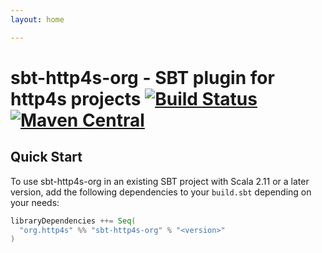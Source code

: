 ```yaml
---
layout: home

---
```


# sbt-http4s-org - SBT plugin for http4s projects [![Build Status](https://travis-ci.com/rossabaker/sbt-http4s-org.svg?branch=master)](https://travis-ci.com/rossabaker/sbt-http4s-org) [![Maven Central](https://maven-badges.herokuapp.com/maven-central/org.http4s/sbt-http4s-org_2.12/badge.svg)](https://maven-badges.herokuapp.com/maven-central/org.http4s/sbt-http4s-org_2.12)

## Quick Start

To use sbt-http4s-org in an existing SBT project with Scala 2.11 or a later version, add the following dependencies to your
`build.sbt` depending on your needs:

```scala
libraryDependencies ++= Seq(
  "org.http4s" %% "sbt-http4s-org" % "<version>"
)
```